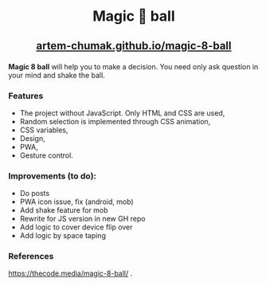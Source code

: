 # <p align="center">Magic 🎱 ball</p>

## <p align="center"><a href="https://artem-chumak.github.io/magic-8-ball/" target="_blank">artem-chumak.github.io/magic-8-ball</a></p>

**Magic 8 ball** will help you to make a decision. You need only ask question in your mind and shake the ball.

### Features

- The project without JavaScript. Only HTML and CSS are used,
- Random selection is implemented through CSS animation,
- CSS variables,
- Design,
- PWA,
- Gesture control.

### Improvements (to do):
- Do posts
- PWA icon issue, fix (android, mob)
- Add shake feature for mob
- Rewrite for JS version in new GH repo
- Add logic to cover device flip over
- Add logic by space taping

### References
https://thecode.media/magic-8-ball/
.
